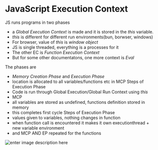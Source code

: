 # JavaScript Execution Context

 JS runs programs in two phases
 -  a *Global Execution Context* is made and it is stored in the *this* variable.
 - *this* is different for different run environments(bun, borwser, windows)
 - For browser, value of *this* is *window object*
 - JS is single threaded, everything is a processes for it
 - The other EC is *Function Execution Context*
 - But for some other documentatons, one more context is *Eval*

The phases are 
- *Memory Creation Phase* and *Execution Phase*
- location is allocated to all variables/functions etc in MCP
Steps of Execution Phase
- Code is run through Global Execution/Global Run Context using *this*
- MCP
- all variables are stored as undefined, functions definition stored in memory
- this completes first cycle
Steps of Execution Phase
- values given to variables, nothing changes in function
- when function call is encountered it makes it own executionthread + new variable environment
- and MCP AND EP repeated for the functions
  
![enter image description here](https://media.geeksforgeeks.org/wp-content/uploads/20201213102457/global.png)
